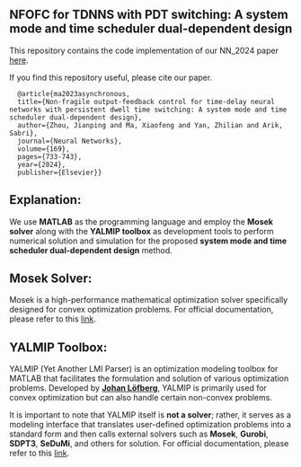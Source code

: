## NFOFC for TDNNS with PDT switching: A system mode and time scheduler dual-dependent design

This repository contains the code implementation of our NN_2024 paper [here](https://www.sciencedirect.com/science/article/abs/pii/S0893608023006305).

If you find this repository useful, please cite our paper.
```
  @article{ma2023asynchronous,
  title={Non-fragile output-feedback control for time-delay neural networks with persistent dwell time switching: A system mode and time scheduler dual-dependent design},
  author={Zhou, Jianping and Ma, Xiaofeng and Yan, Zhilian and Arik, Sabri},
  journal={Neural Networks},
  volume={169},
  pages={733-743},
  year={2024},
  publisher={Elsevier}}
```
## Explanation:
We use **MATLAB** as the programming language and employ the **Mosek solver** along with the **YALMIP toolbox** as development tools to perform numerical solution and simulation for the proposed **system mode and time scheduler dual-dependent design** method.

## Mosek Solver:
Mosek is a high-performance mathematical optimization solver specifically designed for convex optimization problems. For official documentation, please refer to this [link](https://www.mosek.com/documentation/).

## YALMIP Toolbox:
YALMIP (Yet Another LMI Parser) is an optimization modeling toolbox for MATLAB that facilitates the formulation and solution of various optimization problems. Developed by [**Johan Löfberg**](https://scholar.google.com/citations?user=No-9sDUAAAAJ&hl=en), YALMIP is primarily used for convex optimization but can also handle certain non-convex problems.

It is important to note that YALMIP itself is **not a solver**; rather, it serves as a modeling interface that translates user-defined optimization problems into a standard form and then calls external solvers such as **Mosek**, **Gurobi**, **SDPT3**, **SeDuMi**, and others for solution. For official documentation, please refer to this [link](https://yalmip.github.io/).
